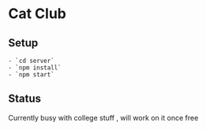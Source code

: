 # Cat Club

## Setup

    - `cd server`
    - `npm install`
    - `npm start`

## Status 
Currently busy with college stuff , will work on it once free 
